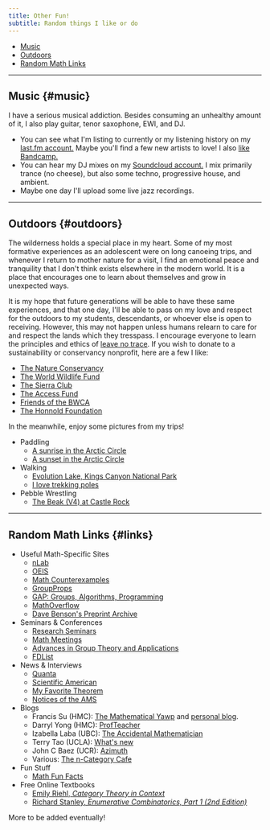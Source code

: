 ```yaml
---
title: Other Fun!
subtitle: Random things I like or do
---
```


- [Music](#music)
- [Outdoors](#outdoors)
- [Random Math Links](#links)

---

## Music {#music}

I have a serious musical addiction. Besides consuming an unhealthy amount of it, I also play guitar, tenor saxophone, EWI, and DJ. 
- You can see what I'm listing to currently or my listening history on my [last.fm account.](https://www.last.fm/user/Redrot) Maybe you'll find a few new artists to love! I also [like Bandcamp.](https://bandcamp.com/redrot)
- You can hear my DJ mixes on my [Soundcloud account.](https://soundcloud.com/sammymmm) I mix primarily trance (no cheese), but also some techno, progressive house, and ambient. 
- Maybe one day I'll upload some live jazz recordings.

---

## Outdoors {#outdoors}

The wilderness holds a special place in my heart. Some of my most formative experiences as an adolescent were on long canoeing trips, and whenever I return to mother nature for a visit, I find an emotional peace and tranquility that I don't think exists elsewhere in the modern world. It is a place that encourages one to learn about themselves and grow in unexpected ways. 

It is my hope that future generations will be able to have these same experiences, and that one day, I'll be able to pass on my love and respect for the outdoors to my students, descendants, or whoever else is open to receiving. However, this may not happen unless humans relearn to care for and respect the lands which they tresspass. I encourage everyone to learn the principles and ethics of [leave no trace](https://www.nps.gov/articles/leave-no-trace-seven-principles.htm). If you wish to donate to a sustainability or conservancy nonprofit, here are a few I like: 

- [The Nature Conservancy](https://www.nature.org/en-us/)
- [The World Wildlife Fund](https://www.worldwildlife.org/)
- [The Sierra Club](https://www.sierraclub.org/)
- [The Access Fund](https://www.accessfund.org/)
- [Friends of the BWCA](https://www.friends-bwca.org/)
- [The Honnold Foundation](https://www.honnoldfoundation.org/)

In the meanwhile, enjoy some pictures from my trips! 

- Paddling
  - [A sunrise in the Arctic Circle](https://redrot.github.io/assets/img/arctic1.jpg)
  - [A sunset in the Arctic Circle](https://redrot.github.io/assets/img/arctic2.jpg)
- Walking
  - [Evolution Lake, Kings Canyon National Park](https://redrot.github.io/assets/img/jmt2.jpg)
  - [I love trekking poles](https://redrot.github.io/assets/img/jmt1.jpg)
- Pebble Wrestling
  - [The Beak (V4) at Castle Rock](https://redrot.github.io/assets/img/climbing1.jpg)

---

## Random Math Links {#links}

- Useful Math-Specific Sites
  - [nLab](https://ncatlab.org/nlab/show/HomePage)
  - [OEIS](https://oeis.org/)
  - [Math Counterexamples](https://www.mathcounterexamples.net/)
  - [GroupProps](https://groupprops.subwiki.org/wiki/Main_Page)
  - [GAP: Groups, Algorithms, Programming](https://www.gap-system.org/)
  - [MathOverflow](https://mathoverflow.net/)
  - [Dave Benson's Preprint Archive](https://homepages.abdn.ac.uk/d.j.benson/pages/html/archive.html)
- Seminars & Conferences
  - [Research Seminars](https://researchseminars.org/)
  - [Math Meetings](https://mathmeetings.net/)
  - [Advances in Group Theory and Applications](https://www.advgrouptheory.com/GTNews.html)
  - [FDList](https://fdlist.math.uni-bielefeld.de/)
- News & Interviews
  - [Quanta](https://www.quantamagazine.org/)
  - [Scientific American](https://www.scientificamerican.com/)
  - [My Favorite Theorem](https://kpknudson.com/my-favorite-theorem)
  - [Notices of the AMS](https://www.ams.org/notices)
- Blogs
  - Francis Su (HMC): [The Mathematical Yawp](https://mathyawp.wordpress.com/) and [personal blog](https://www.francissu.com/blog).
  - Darryl Yong (HMC): [ProfTeacher](https://profteacher.com/)
  - Izabella Laba (UBC): [The Accidental Mathematician](https://ilaba.wordpress.com/)
  - Terry Tao (UCLA): [What's new](https://terrytao.wordpress.com/)
  - John C Baez (UCR): [Azimuth](https://johncarlosbaez.wordpress.com/)
  - Various: [The n-Category Cafe](https://golem.ph.utexas.edu/category/)
- Fun Stuff
  - [Math Fun Facts](https://math.hmc.edu/funfacts/)
- Free Online Textbooks
  - [Emily Riehl, *Category Theory in Context*](https://emilyriehl.github.io/files/context.pdf)
  - [Richard Stanley, *Enumerative Combinatorics, Part 1 (2nd Edition)*](http://www.ms.uky.edu/~sohum/putnam/enu_comb_stanley.pdf)  
  
More to be added eventually!


